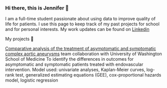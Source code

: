 ### Hi there, this is Jennifer 👋


 I am a full-time student passionate about using data to improve quality of life for patients. I use this page to keep track of my past projects for school and for personal interests. My work updates can be found on [Linkedin](www.linkedin.com/in/jennifer-ci-a881281aa)

 My projects 🌱

 [Comparative analysis of the treatment of asymptomatic and symptomatic complex aortic aneurysms]()
team collaboration with University of Washington School of Medicine
To identify the differences in outcomes for asymptomatic and symptomatic patients treated with endovascular intervention.
Model used: univariate analyses, Kaplan-Meier curves, log-rank test, generalized estimating equations (GEE), cox-proportional hazards model, logistic regression





